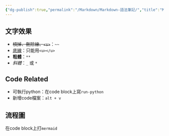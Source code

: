 ```yaml
---
{"dg-publish":true,"permalink":"/Markdown/Markdown-語法筆記/","title":"Markdown 語法筆記","created":"2024-09-01T20:47:29.000+08:00","updated":"2024-09-05T23:56:41.175+08:00"}
---
```


## 文字效果

- ~~槓掉、刪除線、`<s>`~~：`~~`
- <u>底線</u>：只能用`<u></u>`
- **粗體**：`**`
- _斜體_：`_` 或 `*`

## Code Related

- 可執行python：在code block上寫`run-python`
- 新增code檔案：`alt + v`

## 流程圖

在code block上打`mermaid`
